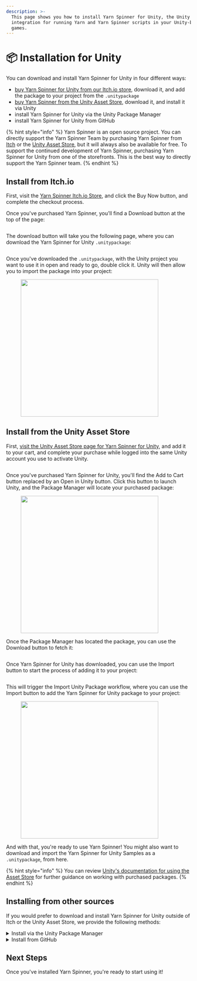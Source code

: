 ```yaml
---
description: >-
  This page shows you how to install Yarn Spinner for Unity, the Unity
  integration for running Yarn and Yarn Spinner scripts in your Unity-based
  games.
---
```


# 📦 Installation for Unity

You can download and install Yarn Spinner for Unity in four different ways:

* [buy Yarn Spinner for Unity from our Itch.io store](https://yarnspinnertool.itch.io/yarn-spinner), download it, and add the package to your project from the `.unitypackage`
* [buy Yarn Spinner from the Unity Asset Store](https://assetstore.unity.com/packages/tools/behavior-ai/yarn-spinner-for-unity-267061), download it, and install it via Unity
* install Yarn Spinner for Unity via the Unity Package Manager
* install Yarn Spinner for Unity from GitHub

{% hint style="info" %}
Yarn Spinner is an open source project. You can directly support the Yarn Spinner Team by purchasing Yarn Spinner from [Itch](https://yarnspinner.itch.io) or the [Unity Asset Store](https://assetstore.unity.com/packages/tools/behavior-ai/yarn-spinner-for-unity-267061), but it will always also be available for free. To support the continued development of Yarn Spinner, purchasing Yarn Spinner for Unity from one of the storefronts. This is the best way to directly support the Yarn Spinner team.
{% endhint %}

## Install from Itch.io

First, visit the [Yarn Spinner Itch.io Store](https://yarnspinnertool.itch.io/yarn-spinner), and click the Buy Now button, and complete the checkout process.

Once you've purchased Yarn Spinner, you'll find a Download button at the top of the page:

<figure><img src="../.gitbook/assets/PNG image.jpeg" alt=""><figcaption></figcaption></figure>

The download button will take you the following page, where you can download the Yarn Spinner for Unity `.unitypackage`:

<figure><img src="../.gitbook/assets/PNG image (1).jpeg" alt=""><figcaption></figcaption></figure>

Once you've downloaded the `.unitypackage`, with the Unity project you want to use it in open and ready to go, double click it. Unity will then allow you to import the package into your project:

<figure><img src="../.gitbook/assets/Screenshot 2023-11-29 at 4.03.41 pm.png" alt="" width="375"><figcaption></figcaption></figure>

## Install from the Unity Asset Store

First, [visit the Unity Asset Store page for Yarn Spinner for Unity](https://assetstore.unity.com/packages/tools/behavior-ai/yarn-spinner-for-unity-267061), and add it to your cart, and complete your purchase while logged into the same Unity account you use to activate Unity.

<figure><img src="../.gitbook/assets/Screenshot 2024-01-31 at 3.48.43 pm.png" alt=""><figcaption></figcaption></figure>

Once you've purchased Yarn Spinner for Unity, you'll find the Add to Cart button replaced by an Open in Unity button. Click this button to launch Unity, and the Package Manager will locate your purchased package:

<figure><img src="../.gitbook/assets/Screenshot 2024-01-31 at 3.41.36 pm.png" alt="" width="375"><figcaption></figcaption></figure>

Once the Package Manager has located the package, you can use the Download button to fetch it:

<figure><img src="../.gitbook/assets/Screenshot 2024-01-31 at 3.42.04 pm.png" alt=""><figcaption></figcaption></figure>

Once Yarn Spinner for Unity has downloaded, you can use the Import button to start the process of adding it to your project:

<figure><img src="../.gitbook/assets/Screenshot 2024-01-31 at 3.43.55 pm.png" alt=""><figcaption></figcaption></figure>

This will trigger the Import Unity Package workflow, where you can use the Import button to add the Yarn Spinner for Unity package to your project:

<figure><img src="../.gitbook/assets/Screenshot 2024-01-31 at 3.46.55 pm.png" alt="" width="375"><figcaption></figcaption></figure>

And with that, you're ready to use Yarn Spinner! You might also want to download and import the Yarn Spinner for Unity Samples as a `.unitypackage`, from here.

{% hint style="info" %}
You can review [Unity's documentation for using the Asset Store](https://docs.unity3d.com/Manual/AssetStorePackages.html) for further guidance on working with purchased packages.
{% endhint %}

## Installing from other sources

If you would prefer to download and install Yarn Spinner for Unity outside of Itch or the Unity Asset Store, we provide the following methods:

<details>

<summary>Install via the Unity Package Manager</summary>

### Install via the Unity Package Manager

You can also install the Yarn Spinner package into your project using the Package Manager window in Unity. Specifically, Yarn Spinner is available via the [OpenUPM registry](https://openupm.com).

In order to follow the instructions in this section, your project needs to be using Unity 2020.1 or higher. If your project is using an earlier version of Unity, we recommend installing Yarn Spinner from Git.

#### Setting Up the OpenUPM Registry in Your Project

Before you can install Yarn Spinner from OpenUPM, you first need to configure your project so that it knows where to get the package from.

1. In Unity, open the Edit menu, and choose Project Settings.
2. In the list of sections at the left hand side of the window, select Package Manager.

This window is where you tell Unity about where to find packages that come from registries besides Unity's built-in one.

1. In the Name field, type `OpenUPM`.
2. In the URL field, type `https://package.openupm.com`.
3. In the Scopes field, type `dev.yarnspinner`.
4. Click Save.

When you're done, the settings window should look like this:

<img src="../../.gitbook/assets/installing-unity-package-manager-registry.png" alt="" data-size="original">

You can now install Yarn Spinner itself.

#### Installing the Yarn Spinner package

1. Open the Window menu, and choose Package Manager.
2. In the toolbar, click Packages: In Project, and choose My Registries.

<img src="../../.gitbook/assets/installing-unity-package-manager-select-package-list.png" alt="" data-size="original">

1. Yarn Spinner will appear in the list. Select it, and click Install.

<img src="../../.gitbook/assets/installing-unity-package-manager-registry-select-package.png" alt="" data-size="original">

Yarn Spinner will download and install into your project.

You can verify that everything is imported succesfully by looking for Yarn Spinner under Packages, in the Project pane.

<img src="../../.gitbook/assets/Screen Shot 2021-03-07 at 2.16.14 pm.png" alt="Verify that Unity has the package by checking the Packages folder of the Project pane." data-size="original">

</details>

<details>

<summary>Install from GitHub</summary>

### Install from GitHub

As an alternative to downloading Yarn Spinner from OpenUPM, you can install Yarn Spinner by downloading the package directly from GitHub, where the project's source code is stored.

Where possible, we recommend installing Yarn Spinner via a purchased `.unitypackage`, or from OpenUPM rather than GitHub, because it's easier to update to new versions.

To install Yarn Spinner from GitHub, follow these instructions.

1. Make sure your system [has Git (minimum version 2.14.0) installed](https://git-scm.com/).
2. In Unity, open the Window menu, and choose Package Manager.
3. Click the `+` button, and choose "Add package from git URL".
4. In the text field that appears, enter the following URL:\
   &#xNAN;**`https://github.com/YarnSpinnerTool/YarnSpinner-Unity.git#current`**\
   Be sure to type the URL exactly as it appears in this document.
5. The project will download and install. This might take a moment.

</details>

## Next Steps

Once you've installed Yarn Spinner, you're ready to start using it!
